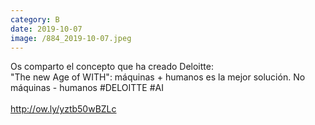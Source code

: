 ```yaml
--- 
category: B 
date: 2019-10-07 
image: /884_2019-10-07.jpeg 
--- 
```


Os comparto el concepto que ha creado Deloitte: <br>"The new Age of WITH": máquinas + humanos es la mejor solución. No máquinas - humanos #DELOITTE #AI<br><br>http://ow.ly/yztb50wBZLc